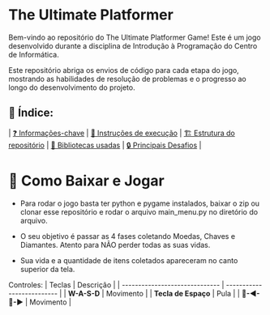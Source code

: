 # The Ultimate Platformer

Bem-vindo ao repositório do The Ultimate Platformer Game! Este é um jogo desenvolvido durante a disciplina de Introdução à Programação do Centro de Informática.

Este repositório abriga os envios de código para cada etapa do jogo, mostrando as habilidades de resolução de problemas e o progresso ao longo do desenvolvimento do projeto.

## 📖 Índice:

| [❓ Informações-chave](#The-Ultimate-Platformer)
| [🏃 Instruções de execução](#🏃-Como-Baixar-e-Jogar:)
| [🏗️ Estrutura do repositório](#🏗️-Estrutura-do-repositório)
| [📖 Bibliotecas usadas](#📖-Bibliotecas-usadas)
| [🔒 Principais Desafios](#🔒-Principais-Desafios) |

# 🏃 Como Baixar e Jogar

* Para rodar o jogo basta ter python e pygame instalados, baixar o zip ou clonar esse repositório e rodar o arquivo main_menu.py no diretório do arquivo.

* O seu objetivo é passar as 4 fases coletando Moedas, Chaves e Diamantes. Atento para NÃO perder todas as suas vidas.

* Sua vida e a quantidade de itens coletados apareceram no canto superior da tela.

Controles:
  |            Teclas              |          Descrição           |
  | ------------------------------ | -------------------------- |
  | **W-A-S-D** | Movimento |
  | **Tecla de Espaço** | Pula |
  | **🔼-◀-🔽-▶** | Movimento |


